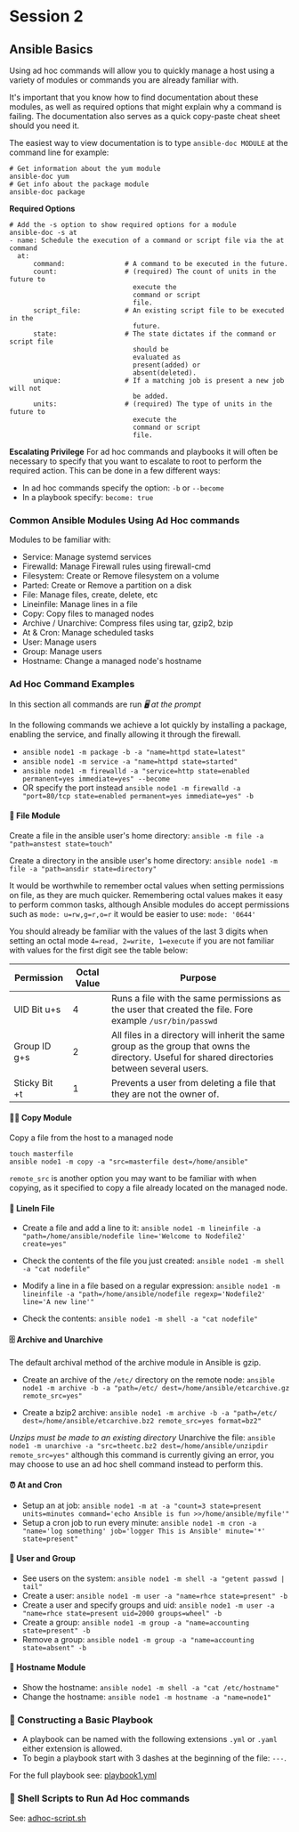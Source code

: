 # Session 2

## Ansible Basics 

Using ad hoc commands will allow you to quickly manage a host using a variety of modules or commands you are already familiar with. 

It's important that you know how to find documentation about these modules, as well as required options that might explain why a command is failing. The documentation also serves as a quick copy-paste cheat sheet should you need it. 

The easiest way to view documentation is to type `ansible-doc MODULE` at the command line for example: 

```
# Get information about the yum module
ansible-doc yum
# Get info about the package module 
ansible-doc package
```

**Required Options**
```
# Add the -s option to show required options for a module
ansible-doc -s at
- name: Schedule the execution of a command or script file via the at command
  at:
      command:               # A command to be executed in the future.
      count:                 # (required) The count of units in the future to
                               execute the
                               command or script
                               file.
      script_file:           # An existing script file to be executed in the
                               future.
      state:                 # The state dictates if the command or script file
                               should be
                               evaluated as
                               present(added) or
                               absent(deleted).
      unique:                # If a matching job is present a new job will not
                               be added.
      units:                 # (required) The type of units in the future to
                               execute the
                               command or script
                               file.
```

**Escalating Privilege**
For ad hoc commands and playbooks it will often be necessary to specify that you want to escalate to root to perform the required action. This can be done in a few different ways: 

- In ad hoc commands specify the option: `-b` or `--become`
- In a playbook specify: `become: true` 

### Common Ansible Modules Using Ad Hoc commands 

Modules to be familiar with: 
- Service: Manage systemd services
- Firewalld: Manage Firewall rules using firewall-cmd
- Filesystem: Create or Remove filesystem on a volume
- Parted: Create or Remove a partition on a disk
- File: Manage files, create, delete, etc
- Lineinfile: Manage lines in a file
- Copy: Copy files to managed nodes
- Archive / Unarchive: Compress files using tar, gzip2, bzip
- At & Cron: Manage scheduled tasks
- User: Manage users
- Group: Manage users
- Hostname: Change a managed node's hostname

### Ad Hoc Command Examples 

In this section all commands are run *🖥️ at the prompt*

In the following commands we achieve a lot quickly by installing a package, enabling the service, and finally allowing it through the firewall. 
- `ansible node1 -m package -b -a "name=httpd state=latest"` 
- `ansible node1 -m service -a "name=httpd state=started"` 
- `ansible node1 -m firewalld -a "service=http state=enabled permanent=yes immediate=yes" --become`
- OR specify the port instead `ansible node1 -m firewalld -a "port=80/tcp state=enabled permanent=yes immediate=yes" -b`

#### 📁 File Module

Create a file in the ansible user's home directory: 
`ansible -m file -a "path=anstest state=touch"` 

Create a directory in the ansible user's home directory: 
`ansible node1 -m file -a "path=ansdir state=directory"` 

It would be worthwhile to remember octal values when setting permissions on file, as they are much quicker. Remembering octal values makes it easy to perform common tasks, although Ansible modules do accept permissions such as `mode: u=rw,g=r,o=r` it would be easier to use: `mode: '0644'` 

You should already be familiar with the values of the last 3 digits when setting an octal mode `4=read, 2=write, 1=execute` if you are not familiar with values for the first digit see the table below: 

| Permission    | Octal Value | Purpose                                                                                                                                         |
|---------------|-------------|-------------------------------------------------------------------------------------------------------------------------------------------------|
| UID Bit  u+s  | 4           | Runs a file with the same permissions as the user that created the file. Fore example `/usr/bin/passwd`                                         |
| Group ID  g+s | 2           | All files in a directory will inherit the same group as the group that owns the directory. Useful for shared directories between several users. |
| Sticky Bit +t | 1           | Prevents a user from deleting a file that they are not the owner of.                                                                            |

#### 🐑🐑 Copy Module

 Copy a file from the host to a managed node 
```
touch masterfile 
ansible node1 -m copy -a "src=masterfile dest=/home/ansible" 
```

`remote_src` is another option you may want to be familiar with when copying, as it specified to copy a file already located on the managed node.

#### 📜 LineIn File

- Create a file and add a line to it: 
`ansible node1 -m lineinfile -a "path=/home/ansible/nodefile line='Welcome to Nodefile2' create=yes"`

- Check the contents of the file you just created: `ansible node1 -m shell -a "cat nodefile"`

- Modify a line in a file based on a regular expression: `ansible node1 -m lineinfile -a "path=/home/ansible/nodefile regexp='Nodefile2' line='A new line'"`

- Check the contents: `ansible node1 -m shell -a "cat nodefile"`

#### 🗄️ Archive and Unarchive 

The default archival method of the archive module in Ansible is gzip. 

- Create an archive of the `/etc/` directory on the remote node: `ansible node1 -m archive -b -a "path=/etc/ dest=/home/ansible/etcarchive.gz remote_src=yes"`

- Create a bzip2 archive:  `ansible node1 -m archive -b -a "path=/etc/ dest=/home/ansible/etcarchive.bz2 remote_src=yes format=bz2"`

*Unzips must be made to an existing directory*
Unarchive the file: `ansible node1 -m unarchive -a "src=theetc.bz2 dest=/home/ansible/unzipdir remote_src=yes"` although this command is currently giving an error, you may choose to use an ad hoc shell command instead to perform this. 

#### ⏰ At and Cron

- Setup an at job: `ansible node1 -m at -a "count=3 state=present units=minutes command='echo Ansible is fun >>/home/ansible/myfile'"`
- Setup a cron job to run every minute: `ansible node1 -m cron -a "name='log something' job='logger This is Ansible' minute='*' state=present"`

#### 🥸 User and Group

- See users on the system: `ansible node1 -m shell -a "getent passwd | tail"`
- Create a user: `ansible node1 -m user -a "name=rhce state=present" -b`
- Create a user and specify groups and uid: `ansible node1 -m user -a "name=rhce state=present uid=2000 groups=wheel" -b` 
- Create a group:  `ansible node1 -m group -a "name=accounting state=present" -b`
- Remove a group: `ansible node1 -m group -a "name=accounting state=absent" -b `

#### 📛 Hostname Module 

- Show the hostname: `ansible node1 -m shell -a "cat /etc/hostname"`
- Change the hostname: `ansible node1 -m hostname -a "name=node1"`

### 🚧 Constructing a Basic Playbook 

- A playbook can be named with the following extensions `.yml` or `.yaml` either extension is allowed. 
- To begin a playbook start with 3 dashes at the beginning of the file: `---`. 

For the full playbook see: [playbook1.yml](playbook1.yml)


### 🐚 Shell Scripts to Run Ad Hoc commands 

See: [adhoc-script.sh](adhoc-script.sh)
